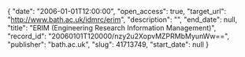 {
  "date": "2006-01-01T12:00:00", 
  "open_access": true, 
  "target_url": "http://www.bath.ac.uk/idmrc/erim", 
  "description": "", 
  "end_date": null, 
  "title": "ERIM (Engineering Research Information Management)", 
  "record_id": "20060101T120000/nzy2u2XopvMZPRMbMyunWw==", 
  "publisher": "bath.ac.uk", 
  "slug": 41713749, 
  "start_date": null
}

